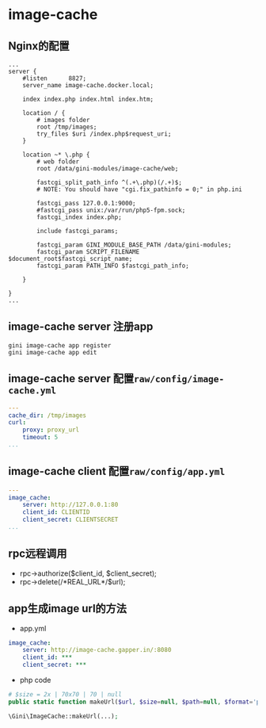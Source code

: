 image-cache
============

## Nginx的配置

```nginx
...
server {
    #listen      8827;
    server_name image-cache.docker.local;

    index index.php index.html index.htm;

    location / {
        # images folder
        root /tmp/images;
        try_files $uri /index.php$request_uri;
    }

    location ~* \.php {
        # web folder
        root /data/gini-modules/image-cache/web;

        fastcgi_split_path_info ^(.+\.php)(/.+)$;
        # NOTE: You should have "cgi.fix_pathinfo = 0;" in php.ini

        fastcgi_pass 127.0.0.1:9000;
        #fastcgi_pass unix:/var/run/php5-fpm.sock;
        fastcgi_index index.php;

        include fastcgi_params;

        fastcgi_param GINI_MODULE_BASE_PATH /data/gini-modules;
        fastcgi_param SCRIPT_FILENAME $document_root$fastcgi_script_name;
        fastcgi_param PATH_INFO $fastcgi_path_info;

    }

}
...
```

## image-cache server 注册app
```shell
gini image-cache app register
gini image-cache app edit
```

## image-cache server 配置`raw/config/image-cache.yml`

```yml
---
cache_dir: /tmp/images
curl: 
    proxy: proxy_url
    timeout: 5
...
```

## image-cache client 配置`raw/config/app.yml`

```yml
---
image_cache:
    server: http://127.0.0.1:80
    client_id: CLIENTID
    client_secret: CLIENTSECRET
...
```


## rpc远程调用

* rpc->authorize($client_id, $client_secret);
* rpc->delete(/\*REAL_URL\*/$url);

## app生成image url的方法

* app.yml
```app.yml
image_cache:
    server: http://image-cache.gapper.in/:8080
    client_id: ***
    client_secret: ***
```

* php code

```PHP
# $size = 2x | 70x70 | 70 | null
public static function makeUrl($url, $size=null, $path=null, $format='png')

\Gini\ImageCache::makeUrl(...);
```
